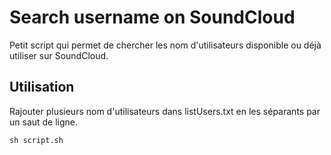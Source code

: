 # Search username on SoundCloud

Petit script qui permet de chercher les nom d'utilisateurs disponible ou déjà utiliser sur SoundCloud.

## Utilisation

Rajouter plusieurs nom d'utilisateurs dans listUsers.txt en les séparants par un saut de ligne.

```shell
sh script.sh
```
